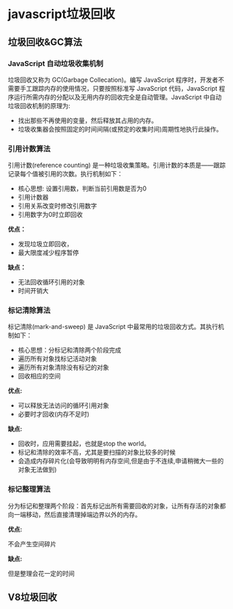 # javascript垃圾回收

## 垃圾回收&GC算法

### JavaScript 自动垃圾收集机制

垃圾回收又称为 GC(Garbage Collecation)。编写 JavaScript 程序时，开发者不需要手工跟踪内存的使用情况，只要按照标准写 JavaScript 代码，JavaScript 程序运行所需内存的分配以及无用内存的回收完全是自动管理。JavaScript 中自动垃圾回收机制的原理为:

* 找出那些不再使用的变量，然后释放其占用的内存。
* 垃圾收集器会按照固定的时间间隔(或预定的收集时间)周期性地执行此操作。

### 引用计数算法

引用计数(reference counting) 是一种垃圾收集策略。引用计数的本质是——跟踪记录每个值被引用的次数。执行机制如下：

* 核心思想: 设置引用数，判断当前引用数是否为0
* 引用计数器
* 引用关系改变时修改引用数字
* 引用数字为0时立即回收

**优点：**

* 发现垃圾立即回收，
* 最大限度减少程序暂停

**缺点：**

* 无法回收循环引用的对象
* 时间开销大

### 标记清除算法

标记清除(mark-and-sweep) 是 JavaScript 中最常用的垃圾回收方式。其执行机制如下：

* 核心思想：分标记和清除两个阶段完成
* 遍历所有对象找标记活动对象
* 遍历所有对象清除没有标记的对象
* 回收相应的空间

**优点:**

* 可以释放无法访问的循环引用对象
* 必要时才回收(内存不足时)

**缺点:**

* 回收时，应用需要挂起，也就是stop the world。
* 标记和清除的效率不高，尤其是要扫描的对象比较多的时候
* 会造成内存碎片化(会导致明明有内存空间,但是由于不连续,申请稍微大一些的对象无法做到)

### 标记整理算法

分为标记和整理两个阶段：首先标记出所有需要回收的对象，让所有存活的对象都向一端移动，然后直接清理掉端边界以外的内存。

**优点:**

不会产生空间碎片

**缺点:**

但是整理会花一定的时间

## V8垃圾回收